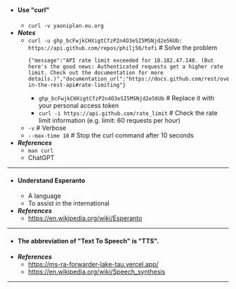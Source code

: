- #### Use "curl"
    - `curl -v yaoniplan.eu.org`
- ***Notes***
    - `curl -u 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: https://api.github.com/repos/philj56/tofi` # Solve the problem
      ```
      {"message":"API rate limit exceeded for 18.182.47.148. (But here's the good news: Authenticated requests get a higher rate limit. Check out the documentation for more details.)","documentation_url":"https://docs.github.com/rest/overview/resources-in-the-rest-api#rate-limiting"}
      ```
        - `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` # Replace it with your personal access token
        - `curl -i https://api.github.com/rate_limit` # Check the rate limit information (e.g. limit: 60 requests per hour)
    - `-v` # Verbose
    - `--max-time 10` # Stop the curl command after 10 seconds
- ***References***
    - `man curl`
    - ChatGPT
- ---
- #### Understand Esperanto
    - A language
    - To assist in the international
- ***References***
    - https://en.wikipedia.org/wiki/Esperanto
- ---
- #### The abbreviation of "Text To Speech" is "TTS".
- ***References***
    - https://ms-ra-forwarder-lake-tau.vercel.app/
    - https://en.wikipedia.org/wiki/Speech_synthesis
- ---
